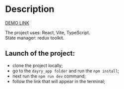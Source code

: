 # Description

[DEMO LINK](https://oleksandrhrachov.github.io/dayry_app/)

The project uses: React, Vite, TypeScript.\
State manager: redux toolkit.

## Launch of the project:
- clone the project locally;
- go to the `dayry_app folder` and run the `npm install`;
- next run the `npm run dev` command;
- follow the link that will appear in the terminal;
